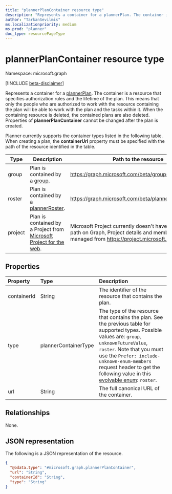 ```yaml
---
title: "plannerPlanContainer resource type"
description: "Represents a container for a plannerPlan. The container is a resource that specifies authorization rules and the lifetime of the plan."
author: "TarkanSevilmis"
ms.localizationpriority: medium
ms.prod: "planner"
doc_type: resourcePageType
---
```


# plannerPlanContainer resource type

Namespace: microsoft.graph

[!INCLUDE [beta-disclaimer](../../includes/beta-disclaimer.md)]

Represents a container for a [plannerPlan](plannerPlan.md). The container is a resource that specifies authorization rules and the lifetime of the plan. This means that only the people who are authorized to work with the resource containing the plan will be able to work with the plan and the tasks within it. When the containing resource is deleted, the contained plans are also deleted. Properties of **plannerPlanContainer** cannot be changed after the plan is created.

Planner currently supports the container types listed in the following table. When creating a plan, the **containerUrl** property must be specified with the path of the resource identified in the table.

|Type|Description|Path to the resource|
|----|-----------|--------------------|
|group| Plan is contained by a [group](group.md).| https://graph.microsoft.com/beta/groups/&lt;id&gt;|
|roster| Plan is contained by a [plannerRoster](plannerroster.md). | https://graph.microsoft.com/beta/planner/rosters/&lt;id&gt;|
|project| Plan is contained by a Project from [Microsoft Project for the web](https://learn.microsoft.com/en-us/project-for-the-web/projectforweb-admin-home). | Microsoft Project currently doesn't have a resource path on Graph, Project details and members can be managed from https://project.microsoft.com. |

## Properties
|Property|Type|Description|
|:---|:---|:---|
|containerId|String|The identifier of the resource that contains the plan.|
|type|plannerContainerType| The type of the resource that contains the plan. See the previous table for supported types. Possible values are: `group`, `unknownFutureValue`, `roster`. Note that you must use the `Prefer: include-unknown-enum-members` request header to get the following value in this [evolvable enum](/graph/best-practices-concept#handling-future-members-in-evolvable-enumerations): `roster`.|
|url|String|The full canonical URL of the container.|

## Relationships
None.

## JSON representation
The following is a JSON representation of the resource.
<!-- {
  "blockType": "resource",
  "@odata.type": "microsoft.graph.plannerPlanContainer"
}
-->
``` json
{
  "@odata.type": "#microsoft.graph.plannerPlanContainer",
  "url": "String",
  "containerId": "String",
  "type": "String"
}
```

